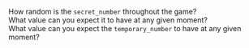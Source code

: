 How random is the `secret_number` throughout the game?  
What value can you expect it to have at any given moment?  
What value can you expect the `temporary_number` to have at any given moment?  
